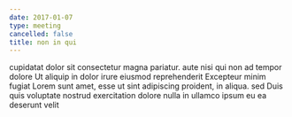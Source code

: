 ```yaml
---
date: 2017-01-07
type: meeting
cancelled: false
title: non in qui
---
```

cupidatat dolor sit consectetur magna pariatur. aute nisi qui non ad tempor dolore Ut aliquip in dolor irure eiusmod reprehenderit Excepteur minim fugiat Lorem sunt amet, esse ut sint adipiscing proident, in aliqua. sed Duis quis voluptate nostrud exercitation dolore nulla in ullamco ipsum eu ea deserunt velit